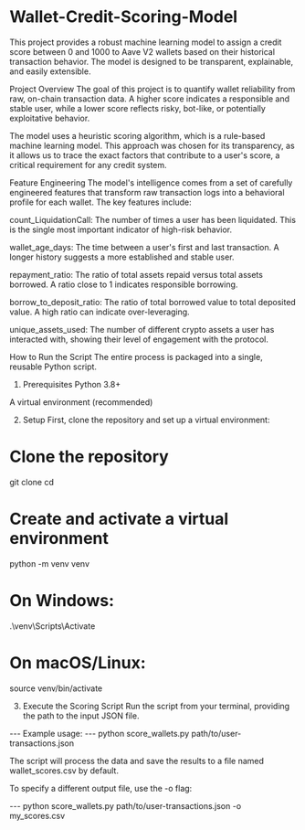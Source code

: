 # Wallet-Credit-Scoring-Model
 
This project provides a robust machine learning model to assign a credit score between 0 and 1000 to Aave V2 wallets based on their historical transaction behavior. The model is designed to be transparent, explainable, and easily extensible.

Project Overview
The goal of this project is to quantify wallet reliability from raw, on-chain transaction data. A higher score indicates a responsible and stable user, while a lower score reflects risky, bot-like, or potentially exploitative behavior.

The model uses a heuristic scoring algorithm, which is a rule-based machine learning model. This approach was chosen for its transparency, as it allows us to trace the exact factors that contribute to a user's score, a critical requirement for any credit system.

Feature Engineering
The model's intelligence comes from a set of carefully engineered features that transform raw transaction logs into a behavioral profile for each wallet. The key features include:

count_LiquidationCall: The number of times a user has been liquidated. This is the single most important indicator of high-risk behavior.

wallet_age_days: The time between a user's first and last transaction. A longer history suggests a more established and stable user.

repayment_ratio: The ratio of total assets repaid versus total assets borrowed. A ratio close to 1 indicates responsible borrowing.

borrow_to_deposit_ratio: The ratio of total borrowed value to total deposited value. A high ratio can indicate over-leveraging.

unique_assets_used: The number of different crypto assets a user has interacted with, showing their level of engagement with the protocol.

How to Run the Script
The entire process is packaged into a single, reusable Python script.

1. Prerequisites
Python 3.8+

A virtual environment (recommended)

2. Setup
First, clone the repository and set up a virtual environment:

# Clone the repository
git clone <your-repo-url>
cd <your-repo-name>

# Create and activate a virtual environment
python -m venv venv
# On Windows:
.\venv\Scripts\Activate
# On macOS/Linux:
source venv/bin/activate

3. Execute the Scoring Script
Run the script from your terminal, providing the path to the input JSON file.

--- Example usage:
--- python score_wallets.py path/to/user-transactions.json

The script will process the data and save the results to a file named wallet_scores.csv by default.

To specify a different output file, use the -o flag:

--- python score_wallets.py path/to/user-transactions.json -o my_scores.csv

